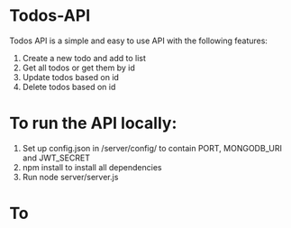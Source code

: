 # Todos-API
Todos API is a simple and easy to use API with the following features:
1. Create a new todo and add to list
2. Get all todos or get them by id
3. Update todos based on id
4. Delete todos based on id 

# To run the API locally:
1. Set up config.json in /server/config/ to contain PORT, MONGODB_URI and JWT_SECRET
2. npm install to install all dependencies
3. Run node server/server.js

# To 